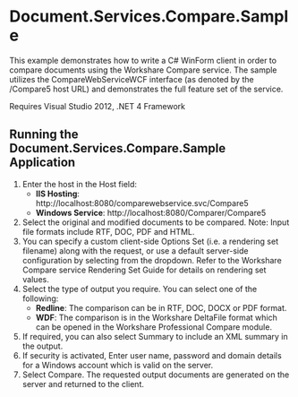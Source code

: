 Document.Services.Compare.Sample
=================================

This example demonstrates how to write a C# WinForm client in order to compare documents using the Workshare Compare service. The sample utilizes the CompareWebServiceWCF interface (as denoted by the /Compare5 host URL) and demonstrates the full feature set of the service.

Requires Visual Studio 2012, .NET 4 Framework


Running the Document.Services.Compare.Sample Application
--------------------------------------------------------

1.	Enter the host in the Host field:
	+ **IIS Hosting**: http://localhost:8080/comparewebservice.svc/Compare5 
	+ **Windows Service**: http://localhost:8080/Comparer/Compare5
2.	Select the original and modified documents to be compared. Note: Input file formats include RTF, DOC, PDF and HTML.
3.	You can specify a custom client-side Options Set (i.e. a rendering set filename) along with the request, or use a default server-side configuration by selecting from the dropdown. Refer to the Workshare Compare service Rendering Set Guide for details on rendering set values.
4.	Select the type of output you require. You can select one of the following:
	+	**Redline**: The comparison can be in RTF, DOC, DOCX or PDF format.
	+	**WDF**: The comparison is in the Workshare DeltaFile format which can be opened in the Workshare Professional Compare module.
5.	If required, you can also select Summary to include an XML summary in the output.
6.	If security is activated, Enter user name, password and domain details for a Windows account which is valid on the server.
7.	Select Compare. The requested output documents are generated on the server and returned to the client.


